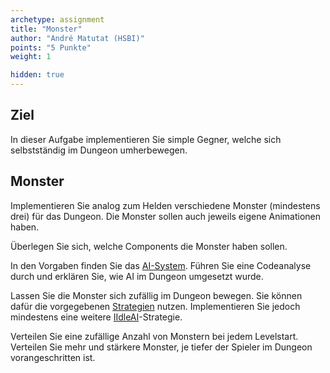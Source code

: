 ```yaml
---
archetype: assignment
title: "Monster"
author: "André Matutat (HSBI)"
points: "5 Punkte"
weight: 1

hidden: true
---
```


## Ziel

In dieser Aufgabe implementieren Sie simple Gegner, welche sich selbstständig im Dungeon
umherbewegen.

## Monster

Implementieren Sie analog zum Helden verschiedene Monster (mindestens drei) für das Dungeon.
Die Monster sollen auch jeweils eigene Animationen haben.

Überlegen Sie sich, welche Components die Monster haben sollen.

In den Vorgaben finden Sie das
[AI-System](https://github.com/Programmiermethoden/Dungeon/blob/master/game/src/ecs/systems/AISystem.java).
Führen Sie eine Codeanalyse durch und erklären Sie, wie AI im Dungeon umgesetzt wurde.

Lassen Sie die Monster sich zufällig im Dungeon bewegen. Sie können dafür die vorgegebenen
[Strategien](https://github.com/Programmiermethoden/Dungeon/tree/master/game/src/ecs/components/ai)
nutzen. Implementieren Sie jedoch mindestens eine weitere
[IIdleAI](https://github.com/Programmiermethoden/Dungeon/blob/master/game/src/ecs/components/ai/idle/IIdleAI.java)-Strategie.

Verteilen Sie eine zufällige Anzahl von Monstern bei jedem Levelstart. Verteilen Sie mehr
und stärkere Monster, je tiefer der Spieler im Dungeon vorangeschritten ist.
